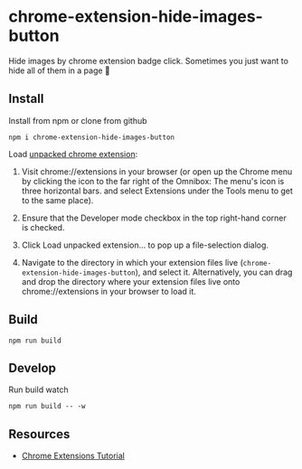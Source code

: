 # chrome-extension-hide-images-button

Hide images by chrome extension badge click.
Sometimes you just want to hide all of them in a page :clap:

## Install

Install from npm or clone from github
```
npm i chrome-extension-hide-images-button
```

Load [unpacked chrome extension](https://developer.chrome.com/extensions/getstarted#unpacked):

1. Visit chrome://extensions in your browser (or open up the Chrome menu by clicking the icon to the far right of the Omnibox:  The menu's icon is three horizontal bars. and select Extensions under the Tools menu to get to the same place).

2. Ensure that the Developer mode checkbox in the top right-hand corner is checked.

3. Click Load unpacked extension… to pop up a file-selection dialog.

4. Navigate to the directory in which your extension files live (`chrome-extension-hide-images-button`), and select it. Alternatively, you can drag and drop the directory where your extension files live onto chrome://extensions in your browser to load it.

## Build

```
npm run build
```

## Develop

Run build watch

```
npm run build -- -w
```

## Resources

- [Chrome Extensions Tutorial](https://developer.chrome.com/extensions/getstarted)